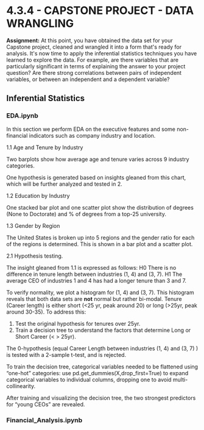# 4.3.4 - CAPSTONE PROJECT - DATA WRANGLING

**Assignment:** At this point, you have obtained the data set for your Capstone project, cleaned and wrangled it into a form that's ready for analysis. 
It's now time to apply the inferential statistics techniques you have learned to explore the data. For example, are there variables that are particularly significant in terms of explaining the answer to your project question? Are there strong correlations between pairs of independent variables, or between an independent and a dependent variable? 

## Inferential Statistics

### EDA.ipynb

In this section we perform EDA on the executive features and some non-financial indicators such as company industry and location.

1.1 Age and Tenure by Industry

Two barplots show how average age and tenure varies across 9 industry categories.

One hypothesis is generated based on insights gleaned from this chart, which will be further analyzed and tested in 2.

1.2 Education by Industry

One stacked bar plot and one scatter plot show the distribution of degrees (None to Doctorate) and % of degrees from a top-25 university.

1.3 Gender by Region

The United States is broken up into 5 regions and the gender ratio for each of the regions is determined. This is shown in a bar plot and a scatter plot.

2.1 Hypothesis testing.

The insight gleaned from 1.1 is expressed as follows:
	H0 There is no difference in tenure length between industries (1, 4) and (3, 7).
	H1 The average CEO of industries 1 and 4 has had a longer tenure than 3 and 7.

To verify normality, we plot a histogram for (1, 4) and (3, 7). This histogram reveals that both data sets are **not** normal but rather bi-modal. Tenure (Career length) is either short (<25 yr, peak around 20) or long (>25yr, peak around 30-35). To address this:

1. Test the original hypothesis for tenures over 25yr.
2. Train a decision tree to understand the factors that determine Long or Short Career (< > 25yr).

The 0-hypothesis (equal Career Length between industries (1, 4) and (3, 7) ) is tested with a 2-sample t-test, and is rejected.

To train the decision tree, categorical variables needed to be flattened using “one-hot” categories: use pd.get_dummies(X,drop_first=True) to expand categorical variables to individual columns, dropping one to avoid multi-collinearity.

After training and visualizing the decision tree, the two strongest predictors for “young CEOs” are revealed.

### Financial_Analysis.ipynb